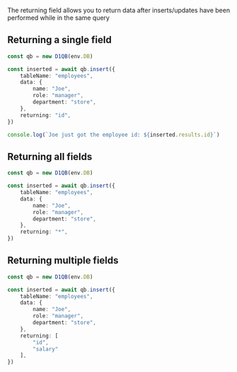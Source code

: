 The returning field allows you to return data after inserts/updates have been performed while in the same query

## Returning a single field

```ts
const qb = new D1QB(env.DB)

const inserted = await qb.insert({
    tableName: "employees",
    data: {
        name: "Joe",
        role: "manager",
        department: "store",
    },
    returning: "id",
})

console.log(`Joe just got the employee id: ${inserted.results.id}`)
```

## Returning all fields

```ts
const qb = new D1QB(env.DB)

const inserted = await qb.insert({
    tableName: "employees",
    data: {
        name: "Joe",
        role: "manager",
        department: "store",
    },
    returning: "*",
})
```

## Returning multiple fields

```ts
const qb = new D1QB(env.DB)

const inserted = await qb.insert({
    tableName: "employees",
    data: {
        name: "Joe",
        role: "manager",
        department: "store",
    },
    returning: [
        "id",
        "salary"
    ],
})
```
